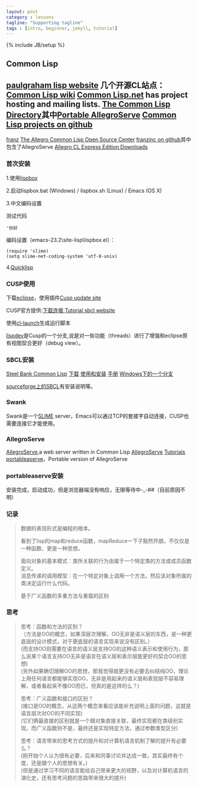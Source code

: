 ```yaml
---
layout: post
category : lessons
tagline: "Supporting tagline"
tags : [intro, beginner, jekyll, tutorial]
---
```

{% include JB/setup %}

## Common Lisp

[paulgraham lisp website](http://www.paulgraham.com/lisp.html)
几个开源CL站点：
[Common Lisp wiki](http://www.cliki.net/)
[Common Lisp.net](http://common-lisp.net/) has project hosting and mailing lists.
[The Common Lisp Directory](http://www.cl-user.net/)其中[Portable AllegroServe](http://www.cl-user.net/asp/8lX/sdataQIvXQqxKnunYDQ3T9y8X8yBX8yBXnMq=/sdataQu3F$sSHnB==)
[Common Lisp projects on github](https://github.com/trending?l=common-lisp)
---
[franz](http://franz.com/)
[The Allegro Common Lisp Open Source Center](http://opensource.franz.com/)
[franzinc on github](https://github.com/franzinc)其中包含了AllegroServe
[Allegro CL Express Edition Downloads](http://www.franz.com/downloads/clp/validate_survey)

### 首次安装

1.使用[lispbox](http://common-lisp.net/project/lispbox/)

2.启动lispbox.bat (Windows) / lispbox.sh (Linux) / Emacs (OS X)

3.中文编码设置

测试代码

	'你好

编码设置（emacs-23.2\site-lisp\lispbox.el）：

	(require 'slime)
	(setq slime-net-coding-system 'utf-8-unix)
4.[Quicklisp](http://www.quicklisp.org/)

### CUSP使用

下载[eclipse](http://eclipse.org/downloads/)，使用插件[Cusp update site](http://www.sergeykolos.com/cusp/update)  

CUSP官方提供:[下载连接](http://www.sergeykolos.com/cusp/archive/),[Tutorial](http://www.sergeykolos.com/cusp/intro/),[sbcl website](http://www.sbcl.org/)

使用[cl-launch](http://www.cliki.net/cl-launch)生成运行脚本

[lispdev](https://bitbucket.org/skolos/lispdev)是Cusp的一个分支,说是对一些功能（threads）进行了增强和eclipse原有视图契合更好（debug view）。

### SBCL安装

[Steel Bank Common Lisp](http://www.sbcl.org/)	[下载](http://www.sbcl.org/platform-table.html)	[使用和安装](http://www.sbcl.org/getting.html)	[手册](http://www.sbcl.org/manual/sbcl.pdf)	[Windows下的一个分支](https://github.com/akovalenko/sbcl-win32-threads/wiki)

[sourceforge上的SBCL](http://sourceforge.net/p/sbcl/sbcl/ci/master/tree/)有安装说明等。

### Swank

Swank是一个[SLIME](http://www.cliki.net/slime-howto) server，Emacs可以通过TCP的套接字自动连接，CUSP也需要连接它才能使用。

### AllegroServe

[AllegroServe](https://github.com/franzinc/aserve/),a web server written in Common Lisp
[AllegroServe](http://www.franz.com/support/documentation/current/doc/aserve/aserve.html)
[Tutorials](http://www.franz.com/support/documentation/9.0/doc/aserve/tutorial.html)
[portableaserve](https://github.com/mtravers/portableaserve)，Portable version of AllegroServe

### portableaserve安装

安装完成，启动成功，但是浏览器端没有响应，无限等待中-_-##（目前原因不明）

### 记录

>数据的表现形式是编程的根本。
>
>看到了lisp的map和reduce函数，mapReduce一下子豁然开朗，不仅仅是一种函数，更是一种思想。
>
>面向对象的基本模式：类所关联的行为由属于一个特定类的方法或成员函数定义。  
>消息传递的调用模型：在一个特定对象上调用一个方法，然后该对象所属的类决定运行什么代码。
>
>基于广义函数的多重方法与重载的区别

### 思考

>思考：函数和方法的区别？  
>（方法是OO的概念，如果深层次理解，OO无非是语义层的东西，是一种更底层的设计模式，对于更底层的语言实现来说没有区别。）  
> (而支持OO则需要在语言的语义层支持OO的这种语义表示和使用行为，那么说某个语言支持OO无非是语言在语义层和表示层能更好的契合OO的思想)  
> (另外如果确切理解OO的思想，那我觉得就更没有必要去纠结纯OO，理论上用任何语言都能够实现OO，无非是用起来的语义层和表现层不容易理解，或者看起来不像OO而已，但真的是这样的么？)
> 
>思考：广义函数和接口的区别？  
> (接口是OO的概念，从这两个概念来看应该能补充说明上面的问题，这就是语言层次对OO的不同实现)  
> (它们俩最直接的区别就是一个跟对象直接关联，最终实现都在类级别实现。而广义函数则不是，最终还是实现特定方法，通过参数类型区分)
> 
>思考：语言带来的思考方式的提升和对计算机语言机制了解的提升有必要么？  
> (刚开始个人认为很有必要，后来和同事讨论并达成一致，其实最终有个度，还是跟个人的思想有关。)  
> (但是通过学习不同的语言能给自己带来更大的视野，以及对计算机语言的演化史，还有思考问题的思路带来很大的提升)